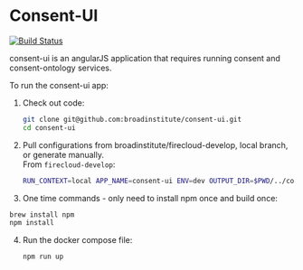 Consent-UI
==========

[![Build Status](https://travis-ci.org/DataBiosphere/consent-ui.svg?branch=develop)](https://travis-ci.org/DataBiosphere/consent-ui)

consent-ui is an angularJS application that requires running consent and consent-ontology services.

To run the consent-ui app:

1. Check out code:

    ```bash
    git clone git@github.com:broadinstitute/consent-ui.git
    cd consent-ui
    ```
2. Pull configurations from broadinstitute/firecloud-develop, local branch, or generate manually.  
   From `firecloud-develop`:
   
    ```bash
    RUN_CONTEXT=local APP_NAME=consent-ui ENV=dev OUTPUT_DIR=$PWD/../consent-ui/config ./configure.rb
    ```

2. One time commands - only need to install npm once and build once:
  
  ```bash
  brew install npm
  npm install
  ``` 
  
4. Run the docker compose file:

    ```bash
    npm run up
    ```
